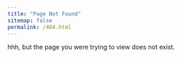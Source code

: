```yaml
---
title: "Page Not Found"
sitemap: false
permalink: /404.html
---
```


hhh, but the page you were trying to view does not exist.
